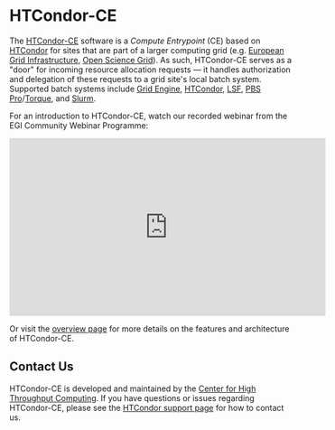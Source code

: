 HTCondor-CE
===========

The [HTCondor-CE](overview) software is a *Compute Entrypoint* (CE) based on [HTCondor](http://htcondor.org) for sites
that are part of a larger computing grid
(e.g. [European Grid Infrastructure](https://www.egi.eu/), [Open Science Grid](https://opensciencegrid.org/)).
As such, HTCondor-CE serves as a "door" for incoming resource allocation requests — it handles authorization and
delegation of these requests to a grid site's local batch system.
Supported batch systems include
[Grid Engine](http://www.univa.com/products/),
[HTCondor](http://htcondor.org),
[LSF](https://www.ibm.com/us-en/marketplace/hpc-workload-management),
[PBS Pro](https://www.pbsworks.com/PBSProduct.aspx?n=Altair-PBS-Professional&c=Overview-and-Capabilities)/[Torque](http://www.adaptivecomputing.com/products/torque/),
and [Slurm](https://slurm.schedmd.com/).

For an introduction to HTCondor-CE, watch our recorded webinar from the EGI Community Webinar Programme:

<iframe width="560" height="315" src="https://www.youtube.com/embed/6IWaMbofG7M" frameborder="0" allow="accelerometer; autoplay; encrypted-media; gyroscope; picture-in-picture" allowfullscreen>
</iframe>

Or visit the [overview page](/overview) for more details on the features and architecture of HTCondor-CE.

Contact Us
----------

HTCondor-CE is developed and maintained by the [Center for High Throughput Computing](http://chtc.cs.wisc.edu/).
If you have questions or issues regarding HTCondor-CE, please see the
[HTCondor support page](https://research.cs.wisc.edu/htcondor/htcondor-support/) for how to contact us.
